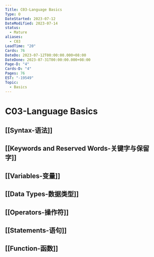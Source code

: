 ```yaml
---
Title: C03-Language Basics
Type: O
DateStarted: 2023-07-12
DateModified: 2023-07-14
status:
  - Mature
aliases:
  - C03
LeadTime: "20"
Cards: 76
DateDo: 2023-07-12T00:00:00.000+08:00
DateDone: 2023-07-31T00:00:00.000+08:00
Page-D: "4"
Cards-D: "4"
Pages: 76
EST: "-19549"
Topic:
  - Basics
---
```


# C03-Language Basics

## [[Syntax-语法]]

## [[Keywords and Reserved Words-关键字与保留字]]

## [[Variables-变量]]

## [[Data Types-数据类型]]

## [[Operators-操作符]]

## [[Statements-语句]]

## [[Function-函数]]
